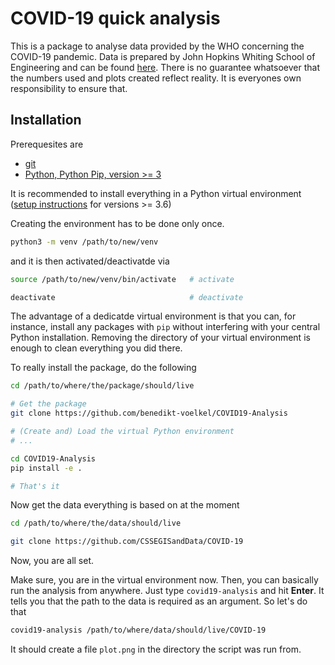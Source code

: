 # COVID-19 quick analysis

This is a package to analyse data provided by the WHO concerning the COVID-19 pandemic. Data is prepared by John Hopkins Whiting School of Engineering and can be found [here](https://github.com/CSSEGISandData). There is no guarantee whatsoever that the numbers used and plots created reflect reality. It is everyones own responsibility to ensure that.

## Installation

Prerequesites are

* [git](https://git-scm.com/book/en/v2/Getting-Started-Installing-Git)
* [Python, Python Pip, version >= 3](https://www.python.org)

It is recommended to install everything in a Python virtual environment ([setup instructions](https://packaging.python.org/tutorials/installing-packages/#creating-virtual-environments) for versions >= 3.6)

Creating the environment has to be done only once.
```bash
python3 -m venv /path/to/new/venv
```

and it is then activated/deactivatde via

```bash
source /path/to/new/venv/bin/activate   # activate

deactivate                              # deactivate
```

The advantage of a dedicatde virtual environment is that you can, for instance, install any packages with `pip` without interfering with your central Python installation. Removing the directory of your virtual environment is enough to clean everything you did there.

To really install the package, do the following

```bash
cd /path/to/where/the/package/should/live

# Get the package
git clone https://github.com/benedikt-voelkel/COVID19-Analysis

# (Create and) Load the virtual Python environment
# ...

cd COVID19-Analysis
pip install -e .

# That's it
```

Now get the data everything is based on at the moment

```bash
cd /path/to/where/the/data/should/live

git clone https://github.com/CSSEGISandData/COVID-19
```

Now, you are all set.

Make sure, you are in the virtual environment now. Then, you can basically run the analysis from anywhere. Just type
`covid19-analysis` and hit **Enter**. It tells you that the path to the data is required as an argument. So let's do that

```bash
covid19-analysis /path/to/where/data/should/live/COVID-19
```

It should create a file `plot.png` in the directory the script was run from. 



